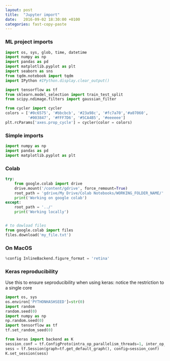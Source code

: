 ```yaml
---
layout: post
title:  "Jupyter import"
date:   2016-09-02 18:30:00 +0100
categories: fast-copy-paste
---
```


### ML project imports
```python
import os, sys, glob, time, datetime
import numpy as np
import pandas as pd
import matplotlib.pyplot as plt
import seaborn as sns
from tqdm.notebook import tqdm
import IPython #IPython.display.clear_output()

import tensorflow as tf
from sklearn.model_selection import train_test_split
from scipy.ndimage.filters import gaussian_filter

from cycler import cycler
colors = ['#0c6575', '#bbcbcb', '#23a98c', '#fc7a70','#a07060',
          '#003847', '#FFF7D6', '#5CA4B5', '#eeeeee']
plt.rcParams['axes.prop_cycle'] = cycler(color = colors)
```



### Simple imports
```python
import numpy as np
import pandas as pd
import matplotlib.pyplot as plt
```

### Colab
```python
try:
    from google.colab import drive
    drive.mount('/content/gdrive', force_remount=True)
    root_path = 'gdrive/My Drive/Colab Notebooks/WORKING_FOLDER_NAME/'
    print('Working on google colab')
except:
    root_path = '../'
    print('Working locally')


# to dowload files
from google.colab import files
files.download('my_file.txt') 
```

### On MacOS
```python
%config InlineBackend.figure_format = 'retina'
```

### Keras reproducibility
Use this to ensure seproducibility when using keras: notice the restriction to a single core
```python
import os, sys
os.environ['PYTHONHASHSEED']=str(0)
import random
random.seed(0)
import numpy as np
np.random.seed(0)
import tensorflow as tf
tf.set_random_seed(0)

from keras import backend as K
session_conf = tf.ConfigProto(intra_op_parallelism_threads=1, inter_op_parallelism_threads=1)
sess = tf.Session(graph=tf.get_default_graph(), config=session_conf)
K.set_session(sess)
```

